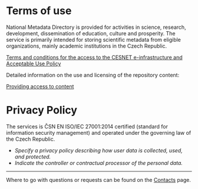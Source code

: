 
# Terms of use

National Metadata Directory is provided for activities in science, research, development, dissemination of education, culture and prosperity. The service is primarily intended for storing scientific metadata from eligible organizations, mainly academic institutions in the Czech Republic. 

[Terms and conditions for the access to the CESNET e-infrastructure and Acceptable Use Policy](https://www.cesnet.cz/conditions/?lang=en)

Detailed information on the use and licensing of the repository content:

[Providing access to content](../statutory-documents/providing-access.md)

# Privacy Policy

The services is ČSN EN ISO/IEC 27001:2014 certified (standard for information security management) and operated under the governing law of the Czech Republic.

- *Specify a privacy policy describing how user data is collected, used, and protected.*
- *Indicate the controller or contractual processor of the personal data.*

---

Where to go with questions or requests can be found on the [Contacts](contacts.md) page.
